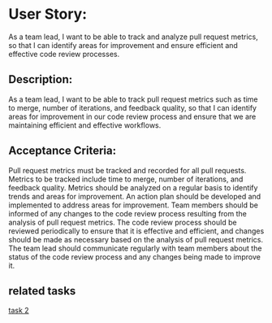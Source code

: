 # User Story:
As a team lead, I want to be able to track and analyze pull request metrics, so that I can identify areas for improvement and ensure efficient and effective code review processes.

## Description:
As a team lead, I want to be able to track pull request metrics such as time to merge, number of iterations, and feedback quality, so that I can identify areas for improvement in our code review process and ensure that we are maintaining efficient and effective workflows.

## Acceptance Criteria:

Pull request metrics must be tracked and recorded for all pull requests.
Metrics to be tracked include time to merge, number of iterations, and feedback quality.
Metrics should be analyzed on a regular basis to identify trends and areas for improvement.
An action plan should be developed and implemented to address areas for improvement.
Team members should be informed of any changes to the code review process resulting from the analysis of pull request metrics.
The code review process should be reviewed periodically to ensure that it is effective and efficient, and changes should be made as necessary based on the analysis of pull request metrics.
The team lead should communicate regularly with team members about the status of the code review process and any changes being made to improve it.

## related tasks

 [task 2](tasks/task2.md)
